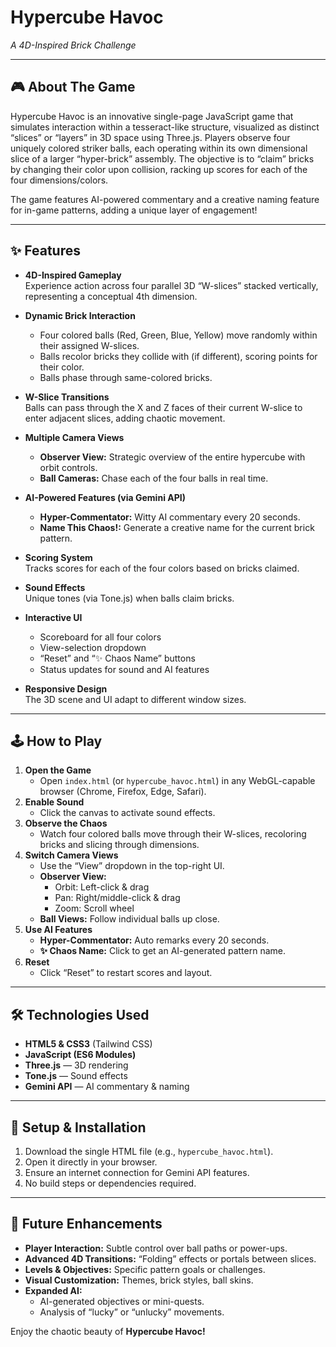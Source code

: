 # Hypercube Havoc  
*A 4D-Inspired Brick Challenge*

---

## 🎮 About The Game  
Hypercube Havoc is an innovative single-page JavaScript game that simulates interaction within a tesseract-like structure, visualized as distinct “slices” or “layers” in 3D space using Three.js. Players observe four uniquely colored striker balls, each operating within its own dimensional slice of a larger “hyper-brick” assembly. The objective is to “claim” bricks by changing their color upon collision, racking up scores for each of the four dimensions/colors.

The game features AI-powered commentary and a creative naming feature for in-game patterns, adding a unique layer of engagement!

---

## ✨ Features  
- **4D-Inspired Gameplay**  
  Experience action across four parallel 3D “W-slices” stacked vertically, representing a conceptual 4th dimension.  

- **Dynamic Brick Interaction**  
  - Four colored balls (Red, Green, Blue, Yellow) move randomly within their assigned W-slices.  
  - Balls recolor bricks they collide with (if different), scoring points for their color.  
  - Balls phase through same-colored bricks.  

- **W-Slice Transitions**  
  Balls can pass through the X and Z faces of their current W-slice to enter adjacent slices, adding chaotic movement.  

- **Multiple Camera Views**  
  - **Observer View:** Strategic overview of the entire hypercube with orbit controls.  
  - **Ball Cameras:** Chase each of the four balls in real time.  

- **AI-Powered Features (via Gemini API)**  
  - **Hyper-Commentator:** Witty AI commentary every 20 seconds.  
  - **Name This Chaos!:** Generate a creative name for the current brick pattern.  

- **Scoring System**  
  Tracks scores for each of the four colors based on bricks claimed.  

- **Sound Effects**  
  Unique tones (via Tone.js) when balls claim bricks.  

- **Interactive UI**  
  - Scoreboard for all four colors  
  - View-selection dropdown  
  - “Reset” and “✨ Chaos Name” buttons  
  - Status updates for sound and AI features  

- **Responsive Design**  
  The 3D scene and UI adapt to different window sizes.

---

## 🕹️ How to Play  
1. **Open the Game**  
   - Open `index.html` (or `hypercube_havoc.html`) in any WebGL-capable browser (Chrome, Firefox, Edge, Safari).  
2. **Enable Sound**  
   - Click the canvas to activate sound effects.  
3. **Observe the Chaos**  
   - Watch four colored balls move through their W-slices, recoloring bricks and slicing through dimensions.  
4. **Switch Camera Views**  
   - Use the “View” dropdown in the top-right UI.  
   - **Observer View:**  
     - Orbit: Left-click & drag  
     - Pan: Right/middle-click & drag  
     - Zoom: Scroll wheel  
   - **Ball Views:** Follow individual balls up close.  
5. **Use AI Features**  
   - **Hyper-Commentator:** Auto remarks every 20 seconds.  
   - **✨ Chaos Name:** Click to get an AI-generated pattern name.  
6. **Reset**  
   - Click “Reset” to restart scores and layout.

---

## 🛠️ Technologies Used  
- **HTML5 & CSS3** (Tailwind CSS)  
- **JavaScript (ES6 Modules)**  
- **Three.js** — 3D rendering  
- **Tone.js** — Sound effects  
- **Gemini API** — AI commentary & naming  

---

## 🚀 Setup & Installation  
1. Download the single HTML file (e.g., `hypercube_havoc.html`).  
2. Open it directly in your browser.  
3. Ensure an internet connection for Gemini API features.  
4. No build steps or dependencies required.

---

## 🔮 Future Enhancements  
- **Player Interaction:** Subtle control over ball paths or power-ups.  
- **Advanced 4D Transitions:** “Folding” effects or portals between slices.  
- **Levels & Objectives:** Specific pattern goals or challenges.  
- **Visual Customization:** Themes, brick styles, ball skins.  
- **Expanded AI:**  
  - AI-generated objectives or mini-quests.  
  - Analysis of “lucky” or “unlucky” movements.

Enjoy the chaotic beauty of **Hypercube Havoc!**  
